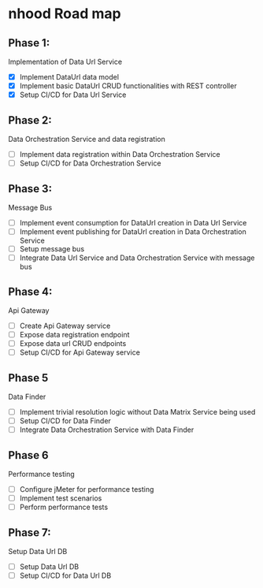 # nhood Road map

## Phase 1: 

Implementation of Data Url Service

- [x] Implement DataUrl data model
- [x] Implement basic DataUrl CRUD functionalities with REST controller
- [x] Setup CI/CD for Data Url Service

## Phase 2:

Data Orchestration Service and data registration

- [ ] Implement data registration within Data Orchestration Service
- [ ] Setup CI/CD for Data Orchestration Service

## Phase 3: 

Message Bus

- [ ] Implement event consumption for DataUrl creation in Data Url Service
- [ ] Implement event publishing for DataUrl creation in Data Orchestration Service
- [ ] Setup message bus
- [ ] Integrate Data Url Service and Data Orchestration Service with message bus

## Phase 4:

Api Gateway

- [ ] Create Api Gateway service
- [ ] Expose data registration endpoint
- [ ] Expose data url CRUD endpoints
- [ ] Setup CI/CD for Api Gateway service

## Phase 5

Data Finder

- [ ] Implement trivial resolution logic without Data Matrix Service being used
- [ ] Setup CI/CD for Data Finder
- [ ] Integrate Data Orchestration Service with Data Finder

## Phase 6

Performance testing

- [ ] Configure jMeter for performance testing
- [ ] Implement test scenarios
- [ ] Perform performance tests

## Phase 7: 

Setup Data Url DB

- [ ] Setup Data Url DB
- [ ] Setup CI/CD for Data Url DB
